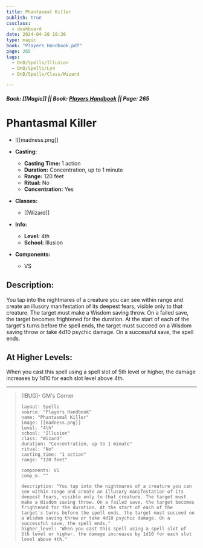 ```yaml
---
title: Phantasmal Killer
publish: true
cssclass:
  - dashboard
date: 2024-04-20 18:30
type: magic
book: "Players Handbook.pdf"
page: 265
tags:
  - DnD/Spells/Illusion
  - DnD/Spells/Lv4
  - DnD/Spells/Class/Wizard

---
```


##### Back: [[Magic]] || Book: [Players Handbook](https://drive.google.com/drive/folders/1O5bhpYizcIT5xxAoLOuzCRht_PVS7VSG?usp=sharing) || Page: 265

# Phantasmal Killer
- ![[madness.png]]
- **Casting:**
    - **Casting Time:** 1 action
    - **Duration:** Concentration, up to 1 minute
    - **Range:** 120 feet
    - **Ritual:** No
    - **Concentration:** Yes
- **Classes:**
    - [[Wizard]]

- **Info:**
    - **Level:** 4th
    - **School:** Illusion
- **Components:**
    - VS


## Description:
You tap into the nightmares of a creature you can see within range and create an illusory manifestation of its deepest fears, visible only to that creature. The target must make a Wisdom saving throw. On a failed save, the target becomes frightened for the duration. At the start of each of the target's turns before the spell ends, the target must succeed on a Wisdom saving throw or take 4d10 psychic damage. On a successful save, the spell ends.

## At Higher Levels:
When you cast this spell using a spell slot of 5th level or higher, the damage increases by 1d10 for each slot level above 4th.

---

> [!BUG]- GM's Corner
>
> ```statblock
> layout: Spells
> source: "Players Handbook"
> name: "Phantasmal Killer"
> image: [[madness.png]]
> level: "4th"
> school: "Illusion"
> class: "Wizard"
> duration: "Concentration, up to 1 minute"
> ritual: "No"
> casting_time: "1 action"
> range: "120 feet"
>
> components: VS
> comp_m: ""
>
> description: "You tap into the nightmares of a creature you can see within range and create an illusory manifestation of its deepest fears, visible only to that creature. The target must make a Wisdom saving throw. On a failed save, the target becomes frightened for the duration. At the start of each of the target's turns before the spell ends, the target must succeed on a Wisdom saving throw or take 4d10 psychic damage. On a successful save, the spell ends."
> higher_level: "When you cast this spell using a spell slot of 5th level or higher, the damage increases by 1d10 for each slot level above 4th."
> ```
